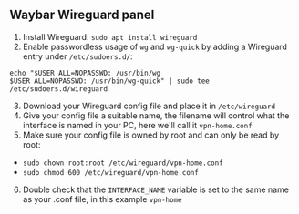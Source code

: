 ## Waybar Wireguard panel
1. Install Wireguard: `sudo apt install wireguard`
2. Enable passwordless usage of `wg` and `wg-quick` by adding a Wireguard entry under `/etc/sudoers.d/`:
```
echo "$USER ALL=NOPASSWD: /usr/bin/wg
$USER ALL=NOPASSWD: /usr/bin/wg-quick" | sudo tee /etc/sudoers.d/wireguard
```
3. Download your Wireguard config file and place it in `/etc/wireguard`
4. Give your config file a suitable name, the filename will control what the interface is named in your PC, here we'll call it `vpn-home.conf`
5. Make sure your config file is owned by root and can only be read by root:
- `sudo chown root:root /etc/wireguard/vpn-home.conf`
- `sudo chmod 600 /etc/wireguard/vpn-home.conf`
6. Double check that the `INTERFACE_NAME` variable is set to the same name as your .conf file, in this example `vpn-home`